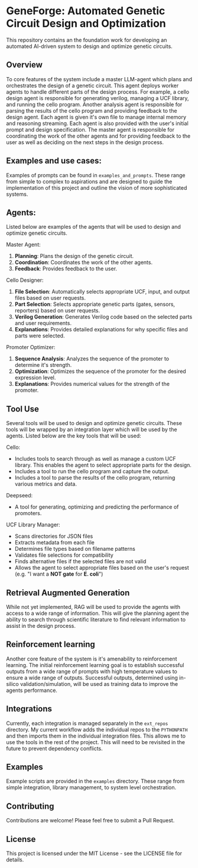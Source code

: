 # GeneForge: Automated Genetic Circuit Design and Optimization

This repository contains an the foundation work for developing an automated AI-driven system to design and optimize genetic circuits.

## Overview

To core features of the system include a master LLM-agent which plans and orchestrates the design of a genetic circuit. This agent deploys worker agents to handle different parts of the design process. For example, a cello design agent is responsible for generating verilog, managing a UCF library, and running the cello program. Another analysis agent is responsible for parsing the results of the cello program and providing feedback to the design agent. Each agent is given it's own file to manage internal memory and reasoning streaming. Each agent is also provided with the user's initial prompt and design specification. The master agent is responsible for coordinating the work of the other agents and for providing feedback to the user as well as deciding on the next steps in the design process. 

## Examples and use cases:
Examples of prompts can be found in `examples_and_prompts`. These range from simple to complex to aspirations and are designed to guide the implementation of this project and outline the vision of more sophisticated systems.

## Agents:

Listed below are examples of the agents that will be used to design and optimize genetic circuits.

Master Agent:

1. **Planning**: Plans the design of the genetic circuit.
2. **Coordination**: Coordinates the work of the other agents.
3. **Feedback**: Provides feedback to the user.

Cello Designer:

1. **File Selection**: Automatically selects appropriate UCF, input, and output files based on user requests.
2. **Part Selection**: Selects appropriate genetic parts (gates, sensors, reporters) based on user requests.
3. **Verilog Generation**: Generates Verilog code based on the selected parts and user requirements.
4. **Explanations**: Provides detailed explanations for why specific files and parts were selected.

Promoter Optimizer:

1. **Sequence Analysis**: Analyzes the sequence of the promoter to determine it's strength.
2. **Optimization**: Optimizes the sequence of the promoter for the desired expression level.
3. **Explanations**: Provides numerical values for the strength of the promoter.

## Tool Use

Several tools will be used to design and optimize genetic circuits. These tools will be wrapped by an integration layer which will be used by the agents. Listed below are the key tools that will be used:

Cello:
- Includes tools to search through as well as manage a custom UCF library. This enables the agent to select appropriate parts for the design.
- Includes a tool to run the cello program and capture the output.
- Includes a tool to parse the results of the cello program, returning various metrics and data.

Deepseed:
- A tool for generating, optimizing and predicting the performance of promoters.

UCF Library Manager:
- Scans directories for JSON files
- Extracts metadata from each file
- Determines file types based on filename patterns
- Validates file selections for compatibility
- Finds alternative files if the selected files are not valid
- Allows the agent to select appropriate files based on the user's request (e.g. "I want a **NOT gate** for **E. coli**")


## Retrieval Augmented Generation
While not yet implemented, RAG will be used to provide the agents with access to a wide range of information. This will give the planning agent the ability to search through scientific literature to find relevant information to assist in the design process.

## Reinforcement learning
Another core feature of the system is it's amenability to reinforcement learning. The initial reinforcement learning goal is to establish successful outputs from a wide range of prompts with high temperature values to ensure a wide range of outputs. Successful outputs, determined using in-silico validation/simulation, will be used as training data to improve the agents performance.

## Integrations

Currently, each integration is managed separately in the `ext_repos` directory. My current workflow adds the individual repos to the `PYTHONPATH` and then imports them in the individual integration files. This allows me to use the tools in the rest of the project. This will need to be revisited in the future to prevent dependency conflicts.

## Examples

Example scripts are provided in the `examples` directory. These range from simple integration, library management, to system level orchestration.


## Contributing

Contributions are welcome! Please feel free to submit a Pull Request.

## License

This project is licensed under the MIT License - see the LICENSE file for details.




